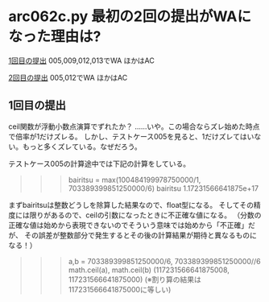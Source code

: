 # arc062c.py 最初の2回の提出がWAになった理由は?

[1回目の提出](https://atcoder.jp/contests/arc062/submissions/5547838)
005,009,012,013でWA ほかはAC

[2回目の提出](https://atcoder.jp/contests/arc062/submissions/5548116)
005,012でWA ほかはAC

## 1回目の提出

ceil関数が浮動小数点演算でずれたか？
……いや。この場合ならズレ始めた時点で倍率が1だけズレる。
しかし、テストケース005を見ると、1だけズレてはいない。もっと多くズレている。なぜだろう。

テストケース005の計算途中では下記の計算をしている。

>>> bairitsu = max(100484199978750000/1, 703389399851250000/6)
>>> bairitsu
1.17231566641875e+17

まずbairitsuは整数どうしを除算した結果なので、float型になる。
そしてその精度には限りがあるので、ceilの引数になったときに不正確な値になる。
（分数の正確な値は始めから表現できないのでそういう意味では始めから「不正確」だが、
その誤差が整数部分で発生するとその後の計算結果が期待と異なるものになる！）

>>> a,b = 703389399851250000/6, 703389399851250000//6
>>> math.ceil(a), math.ceil(b)
(117231566641875008, 117231566641875000)
(※割り算の結果は117231566641875000に等しい)
